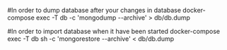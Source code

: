 #In order to dump database after your changes in database
docker-compose exec -T db -c 'mongodump --archive' > db/db.dump


#In order to import database when  it have been started
docker-compose exec -T db sh -c 'mongorestore --archive' < db/db.dump
